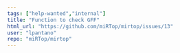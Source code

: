 ```yaml
---
tags: ["help-wanted","internal"]
title: "Function to check GFF"
html_url: "https://github.com/miRTop/mirtop/issues/13"
user: "lpantano"
repo: "miRTop/mirtop"
---
```



